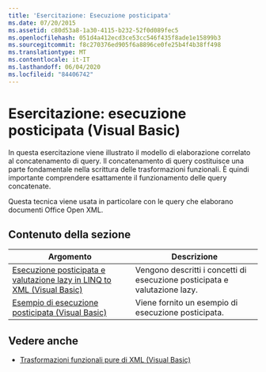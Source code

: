 ```yaml
---
title: 'Esercitazione: Esecuzione posticipata'
ms.date: 07/20/2015
ms.assetid: c80d53a8-1a30-4115-b232-52f0d089fec5
ms.openlocfilehash: 051d4a412ecd3ce53cc546f435f8ade1e15899b3
ms.sourcegitcommit: f8c270376ed905f6a8896ce0fe25b4f4b38ff498
ms.translationtype: MT
ms.contentlocale: it-IT
ms.lasthandoff: 06/04/2020
ms.locfileid: "84406742"
---
```

# <a name="tutorial-deferred-execution-visual-basic"></a>Esercitazione: esecuzione posticipata (Visual Basic)
In questa esercitazione viene illustrato il modello di elaborazione correlato al concatenamento di query. Il concatenamento di query costituisce una parte fondamentale nella scrittura delle trasformazioni funzionali. È quindi importante comprendere esattamente il funzionamento delle query concatenate.  
  
 Questa tecnica viene usata in particolare con le query che elaborano documenti Office Open XML.  
  
## <a name="in-this-section"></a>Contenuto della sezione  
  
|Argomento|Descrizione|  
|-----------|-----------------|  
|[Esecuzione posticipata e valutazione lazy in LINQ to XML (Visual Basic)](deferred-execution-and-lazy-evaluation-in-linq-to-xml.md)|Vengono descritti i concetti di esecuzione posticipata e valutazione lazy.|  
|[Esempio di esecuzione posticipata (Visual Basic)](deferred-execution-example.md)|Viene fornito un esempio di esecuzione posticipata.|  
  
## <a name="see-also"></a>Vedere anche

- [Trasformazioni funzionali pure di XML (Visual Basic)](pure-functional-transformations-of-xml.md)
